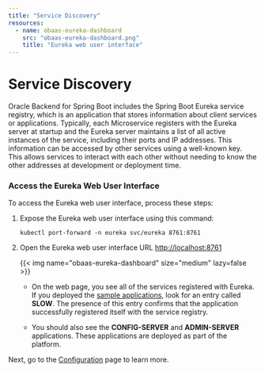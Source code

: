 ```yaml
---
title: "Service Discovery"
resources:
  - name: obaas-eureka-dashboard
    src: "obaas-eureka-dashboard.png"
    title: "Eureka web user interface"
---
```


# Service Discovery

Oracle Backend for Spring Boot includes the Spring Boot Eureka service registry, which is an application that stores information about
client services or applications. Typically, each Microservice registers with the Eureka server at startup and the Eureka server maintains
a list of all active instances of the service, including their ports and IP addresses. This information can be accessed by other services
using a well-known key. This allows services to interact with each other without needing to know the other addresses at development or
deployment time.

### Access the Eureka Web User Interface

To access the Eureka web user interface, process these steps:

1. Expose the Eureka web user interface using this command:

    ```shell
    kubectl port-forward -n eureka svc/eureka 8761:8761
    ```

2. Open the Eureka web user interface URL <http://localhost:8761>

    <!-- spellchecker-disable -->
    {{< img name="obaas-eureka-dashboard" size="medium" lazy=false >}}
    <!-- spellchecker-enable -->

    * On the web page, you see all of the services registered with Eureka. If you deployed the [sample applications](../../sample-apps),
	  look for an entry called **SLOW**. The presence of this entry confirms that the application successfully registered itself with the
	  service registry.
	  
    * You should also see the **CONFIG-SERVER** and **ADMIN-SERVER** applications. These applications are deployed as part of the platform.

Next, go to the [Configuration](../config/) page to learn more.
